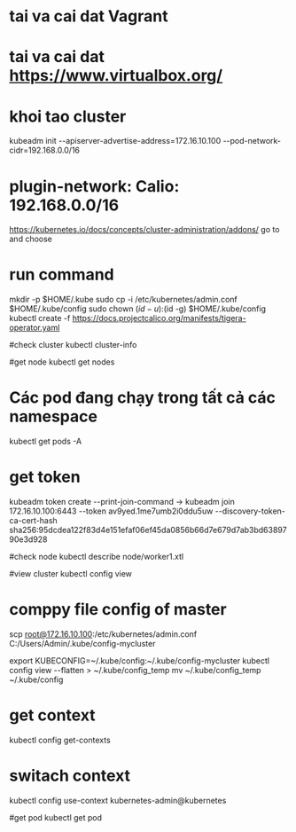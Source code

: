 # tai va cai dat Vagrant

# tai va cai dat https://www.virtualbox.org/

# khoi tao cluster
kubeadm init --apiserver-advertise-address=172.16.10.100 --pod-network-cidr=192.168.0.0/16

# plugin-network: Calio: 192.168.0.0/16
https://kubernetes.io/docs/concepts/cluster-administration/addons/    go to and choose

# run command
mkdir -p $HOME/.kube
sudo cp -i /etc/kubernetes/admin.conf $HOME/.kube/config
sudo chown $(id -u):$(id -g) $HOME/.kube/config
kubectl create -f https://docs.projectcalico.org/manifests/tigera-operator.yaml

#check cluster
kubectl cluster-info

#get node
kubectl get nodes

# Các pod đang chạy trong tất cả các namespace
kubectl get pods -A

# get token
kubeadm token create --print-join-command
->
kubeadm join 172.16.10.100:6443 --token av9yed.1me7umb2i0ddu5uw --discovery-token-ca-cert-hash sha256:95dcdea122f83d4e151efaf06ef45da0856b66d7e679d7ab3bd6389790e3d928

#check node
kubectl describe node/worker1.xtl

#view cluster
kubectl config view

# comppy file config of master
scp root@172.16.10.100:/etc/kubernetes/admin.conf C:/Users/Admin/.kube/config-mycluster

export KUBECONFIG=~/.kube/config:~/.kube/config-mycluster
kubectl config view --flatten > ~/.kube/config_temp
mv ~/.kube/config_temp ~/.kube/config

# get context
kubectl config get-contexts

# switach context
kubectl config use-context kubernetes-admin@kubernetes

#get pod
kubectl get pod





